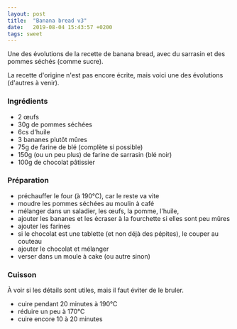 ```yaml
---
layout: post
title:  "Banana bread v3"
date:   2019-08-04 15:43:57 +0200
tags: sweet
---
```


Une des évolutions de la recette de banana bread, avec du sarrasin et des pommes séchés (comme sucre).

La recette d'origine n'est pas encore écrite, mais voici une des évolutions (d'autres à venir).

### Ingrédients

- 2 œufs
- 30g de pommes séchées
- 6cs d'huile
- 3 bananes plutôt mûres
- 75g de farine de blé (complète si possible)
- 150g (ou un peu plus) de farine de sarrasin (blé noir)
- 100g de chocolat pâtissier

### Préparation

- préchauffer le four (à 190°C), car le reste va vite
- moudre les pommes séchées au moulin à café
- mélanger dans un saladier, les œufs, la pomme, l'huile,
- ajouter les bananes et les écraser à la fourchette si elles sont peu mûres
- ajouter les farines
- si le chocolat est une tablette (et non déjà des pépites), le couper au couteau
- ajouter le chocolat et mélanger
- verser dans un moule à cake (ou autre sinon)

### Cuisson

À voir si les détails sont utiles, mais il faut éviter de le bruler.

- cuire pendant 20 minutes à 190°C
- réduire un peu à 170°C
- cuire encore 10 à 20 minutes
